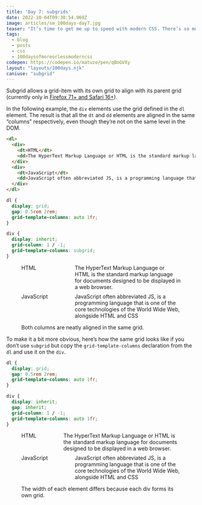 ```yaml
---
title: 'Day 7: subgrids'
date: 2022-10-04T09:38:54.969Z
image: articles/sm_100days-day7.jpg
teaser: "It’s time to get me up to speed with modern CSS. There’s so much new in CSS that I know too little about. To change that I’ve started [#100DaysOfMoreOrLessModernCSS](/blog/2022/100-days-of-more-or-less-modern-css/). Why more or less modern CSS? Because some topics will be about cutting-edge features, while other stuff has been around for quite a while already, but I just have little to no experience with it."
tags:
  - blog
  - posts
  - css
  - 100daysofmoreorlessmoderncss
codepen: https://codepen.io/matuzo/pen/qBoGVXy
layout: "layouts/100days.njk"
caniuse: "subgrid"
---
```

Subgrid allows a grid-item with its own grid to align with its parent grid  (currently only in [Firefox 71+ and Safari 16+](https://caniuse.com/css-subgrid)).

In the following example, the `div` elements use the grid defined in the `dl` element. The result is that all the `dt` and `dd` elements are aligned in the same “columns” respectively, even though they’re not on the same level in the DOM.

```html
<dl>
  <div>
    <dt>HTML</dt>
    <dd>The HyperText Markup Language or HTML is the standard markup language for documents designed to be displayed in a web browser.</dd>
  </div>
  <div>
    <dt>JavaScript</dt>
    <dd>JavaScript often abbreviated JS, is a programming language that is one of the core technologies of the World Wide Web, alongside HTML and CSS</dd>
  </div>
</dl>
```

```css
dl {
  display: grid;
  gap: 0.5rem 2rem;
  grid-template-columns: auto 1fr;
}

div {
  display: inherit;
  grid-column: 1 / -1;
  grid-template-columns: subgrid;
}
```

<style>
.subgrid {
  display: grid;
  grid-template-columns: auto 1fr;
  gap: 0.5rem 2rem;
}

.subgrid div {
  grid-column: 1 / -1;
  display: inherit;
  grid-template-columns: subgrid;
}

.no-subgrid {
  display: grid;
  gap: 0.5rem 2rem;
  grid-template-columns: auto 1fr;
}

.no-subgrid div {
  display: inherit;
  gap: inherit;
  grid-column: 1 / -1;
  grid-template-columns: auto 1fr;
}
</style>

<figure>

<dl class="subgrid">
  <div>
    <dt>HTML</dt>
    <dd>The HyperText Markup Language or HTML is the standard markup language for documents designed to be displayed in a web browser.</dd>
  </div>
  <div>
    <dt>JavaScript</dt>
    <dd>JavaScript often abbreviated JS, is a programming language that is one of the core technologies of the World Wide Web, alongside HTML and CSS</dd>
  </div>
</dl>

<figcaption>Both columns are neatly aligned in the same grid.</figcaption>

</figure>

To make it a bit more obvious, here’s how the same grid looks like if you don’t use `subgrid` but copy the `grid-template-columns` declaration from the `dl` and use it on the `div`.

```css
dl {
  display: grid;
  gap: 0.5rem 2rem;
  grid-template-columns: auto 1fr;
}

div {
  display: inherit;
  gap: inherit;
  grid-column: 1 / -1;
  grid-template-columns: auto 1fr;
}
```

<figure>

<dl class="no-subgrid">
  <div>
    <dt>HTML</dt>
    <dd>The HyperText Markup Language or HTML is the standard markup language for documents designed to be displayed in a web browser.</dd>
  </div>
  <div>
    <dt>JavaScript</dt>
    <dd>JavaScript often abbreviated JS, is a programming language that is one of the core technologies of the World Wide Web, alongside HTML and CSS</dd>
  </div>
</dl>

<figcaption>The width of each element differs because each div forms its own grid.</figcaption>

</figure>